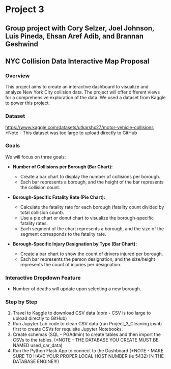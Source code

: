 # Project 3

Group project with Cory Selzer, Joel Johnson, Luis Pineda, Ehsan Aref Adib, and Brannan Geshwind
-----------------------------------------------------------------------------------------------

## NYC Collision Data Interactive Map Proposal

### Overview
This project aims to create an interactive dashboard to visualize and analyze New York City collision data.  The project will offer different views for a comprehensive exploration of the data.  We used a dataset from Kaggle to power this project.

### Dataset
https://www.kaggle.com/datasets/utkarshx27/motor-vehicle-collisions
*Note - This dataset was too large to upload directly to GitHub

### Goals
We will focus on three goals:

- **Number of Collisions per Borough (Bar Chart):**
  - Create a bar chart to display the number of collisions per borough.
  - Each bar represents a borough, and the height of the bar represents the collision count.

- **Borough-Specific Fatality Rate (Pie Chart):**
  - Calculate the fatality rate for each borough (fatality count divided by total collision count).
  - Use a pie chart or donut chart to visualize the borough-specific fatality rates.
  - Each segment of the chart represents a borough, and the size of the segment corresponds to the fatality rate.

- **Borough-Specific Injury Designation by Type (Bar Chart):**
  - Create a bar chart to show the count of drivers injured per borough.
  - Each bar represents the person designation, and the size/height represents the count of injuries per designation.

### Interactive Dropdown Feature
- Number of deaths will update upon selecting a new borough.

### Step by Step
1. Travel to Kaggle to download CSV data (*note* - CSV is too large to upload directly to GitHub)
2. Run Jupyter Lab code to clean CSV data (run Project_3_Cleaning.ipynb first to create CSVs for requisite Jupyter Notebooks.
3. Create schemas (SQL - PGAdmin) to create tables and then import the CSVs to the tables. (*NOTE - THE DATABASE YOU CREATE MUST BE NAMED used_car_data)
4. Run the Python Flask App to connect to the Dashboard (*NOTE - MAKE SURE TO HAVE YOUR PROPER LOCAL HOST NUMBER (ie 5432) IN THE DATABASE ENGINE!!!) 
